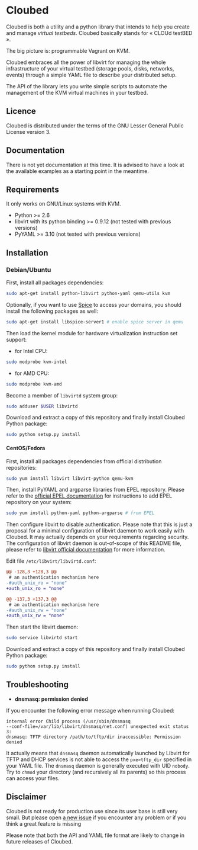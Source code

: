 Cloubed
=======

Cloubed is both a utility and a python library that intends to help you create
and manage *virtual testbeds*. Cloubed basically stands for « CLOUd testBED ».

The big picture is: programmable Vagrant on KVM.

Cloubed embraces all the power of libvirt for managing the whole infrastructure
of your virtual testbed (storage pools, disks, networks, events) through a
simple YAML file to describe your distributed setup.

The API of the library lets you write simple scripts to automate the management
of the KVM virtual machines in your testbed.

Licence
-------

Cloubed is distributed under the terms of the GNU Lesser General Public License
version 3.

Documentation
-------------

There is not yet documentation at this time. It is advised to have a look at the
available examples as a starting point in the meantime.

Requirements
------------

It only works on GNU/Linux systems with KVM.

* Python >= 2.6
* libvirt with its python binding >= 0.9.12 (not tested with previous versions)
* PyYAML >= 3.10 (not tested with previous versions)

Installation
------------

### Debian/Ubuntu

First, install all packages dependencies:

```sh
sudo apt-get install python-libvirt python-yaml qemu-utils kvm
```

Optionally, if you want to use [Spice](http://spice-space.org/) to access your
domains, you should install the following packages as well:

```sh
sudo apt-get install libspice-server1 # enable spice server in qemu
```

Then load the kernel module for hardware virtualization instruction set support:

* for Intel CPU:

```sh
sudo modprobe kvm-intel
```

* for AMD CPU:

```sh
sudo modprobe kvm-amd
```

Become a member of `libvirtd` system group:

```sh
sudo adduser $USER libvirtd
```

Download and extract a copy of this repository and finally install Cloubed
Python package:

```sh
sudo python setup.py install
```

#### CentOS/Fedora

First, install all packages dependencies from official distribution
repositories:

```sh
sudo yum install libvirt libvirt-python qemu-kvm
```

Then, install PyYAML and argparse libraries from EPEL repository. Please refer to
the [official EPEL documentation](http://fedoraproject.org/wiki/EPEL) for
instructions to add EPEL repository on your system:

```sh
sudo yum install python-yaml python-argparse # from EPEL
```

Then configure libvirt to disable authentication. Please note that this is just
a proposal for a minimal configuration of libvirt daemon to work easily with
Cloubed. It may actually depends on your requirements regarding security. The
configuration of libvirt daemon is out-of-scope of this README file, please
refer to
[libvirt official documentation](http://libvirt.org/auth.html#ACL_server_config)
for more information.

Edit file `/etc/libvirt/libvirtd.conf`:

```diff
@@ -128,3 +128,3 @@
 # an authentication mechanism here
-#auth_unix_ro = "none"
+auth_unix_ro = "none"

@@ -137,3 +137,3 @@
 # an authentication mechanism here
-#auth_unix_rw = "none"
+auth_unix_rw = "none"
```

Then start the libvirt daemon:

```sh
sudo service libvirtd start
```

Download and extract a copy of this repository and finally install Cloubed
Python package:

```sh
sudo python setup.py install
```

Troubleshooting
---------------

+ **dnsmasq: permission denied**

If you encounter the following error message when running Cloubed:

```
internal error Child process (/usr/sbin/dnsmasq
--conf-file=/var/lib/libvirt/dnsmasq/net.conf) unexpected exit status 3:
dnsmasq: TFTP directory /path/to/tftp/dir inaccessible: Permission denied
```

It actually means that `dnsmasq` daemon automatically launched by Libvirt for
TFTP and DHCP services is not able to access the `pxe>tftp_dir` specified in
your YAML file. The `dnsmasq` daemon is generally executed with UID `nobody`.
Try to `chmod` your directory (and recursively all its parents) so this process
can access your files.

Disclaimer
----------

Cloubed is not ready for production use since its user base is still very small.
But please open [a new issue](https://github.com/rezib/cloubed/issues/new) if you
encounter any problem or if you think a great feature is missing

Please note that both the API and YAML file format are likely to change in future
releases of Cloubed.
